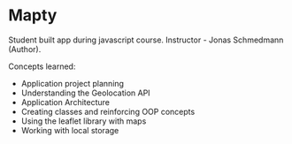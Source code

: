 # Mapty
Student built app during javascript course. Instructor - Jonas Schmedmann (Author). 

Concepts learned: 
  - Application project planning
  - Understanding the Geolocation API
  - Application Architecture
  - Creating classes and reinforcing OOP concepts
  - Using the leaflet library with maps
  - Working with local storage
